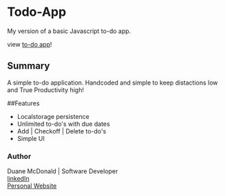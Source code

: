 # Todo-App
My version of a basic Javascript to-do app. 

view <a href="https://duanemcd.github.io/Todo-App/"> to-do app</a>!

## Summary
A simple to-do application. Handcoded and simple to keep distactions low and True Productivity high!

##Features
<ul>
  <li>Localstorage persistence </li>
  <li>Unlimited to-do's with due dates</li>
  <li>Add | Checkoff | Delete to-do's</li>
  <li>Simple UI</li>
</ul>


### Author

Duane McDonald | Software Developer <br />
<a href="https://www.linkedin.com/in/duane-mcdonald-48a90136">linkedIn</a> <br />
<a href="https://www.DuaneMcDonald.com">Personal Website</a> <br />
